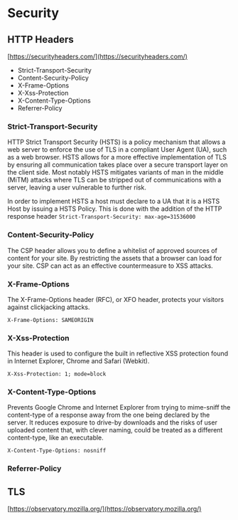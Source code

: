 # Security

## HTTP Headers

[https://securityheaders.com/](https://securityheaders.com/)

* Strict-Transport-Security
* Content-Security-Policy
* X-Frame-Options
* X-Xss-Protection
* X-Content-Type-Options
* Referrer-Policy


### Strict-Transport-Security

HTTP Strict Transport Security (HSTS) is a policy mechanism that allows a web server to enforce the use of TLS in a compliant User Agent (UA), such as a web browser. HSTS allows for a more effective implementation of TLS by ensuring all communication takes place over a secure transport layer on the client side. Most notably HSTS mitigates variants of man in the middle (MiTM) attacks where TLS can be stripped out of communications with a server, leaving a user vulnerable to further risk.

In order to implement HSTS a host must declare to a UA that it is a HSTS Host by issuing a HSTS Policy. This is done with the addition of the HTTP response header `Strict-Transport-Security: max-age=31536000`

### Content-Security-Policy

The CSP header allows you to define a whitelist of approved sources of content for your site. By restricting the assets that a browser can load for your site. CSP can act as an effective countermeasure to XSS attacks.

### X-Frame-Options

The X-Frame-Options header (RFC), or XFO header, protects your visitors against clickjacking attacks.

`X-Frame-Options: SAMEORIGIN`

### X-Xss-Protection

This header is used to configure the built in reflective XSS protection found in Internet Explorer, Chrome and Safari (Webkit).

`X-Xss-Protection: 1; mode=block`

### X-Content-Type-Options

Prevents Google Chrome and Internet Explorer from trying to mime-sniff the content-type of a response away from the one being declared by the server. It reduces exposure to drive-by downloads and the risks of user uploaded content that, with clever naming, could be treated as a different content-type, like an executable.

`X-Content-Type-Options: nosniff`

### Referrer-Policy

## TLS

[https://observatory.mozilla.org/](https://observatory.mozilla.org/)